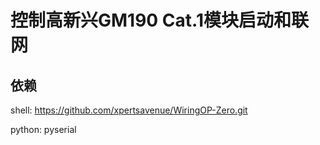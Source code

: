 # 控制高新兴GM190 Cat.1模块启动和联网

## 依赖
shell: https://github.com/xpertsavenue/WiringOP-Zero.git

python: pyserial
